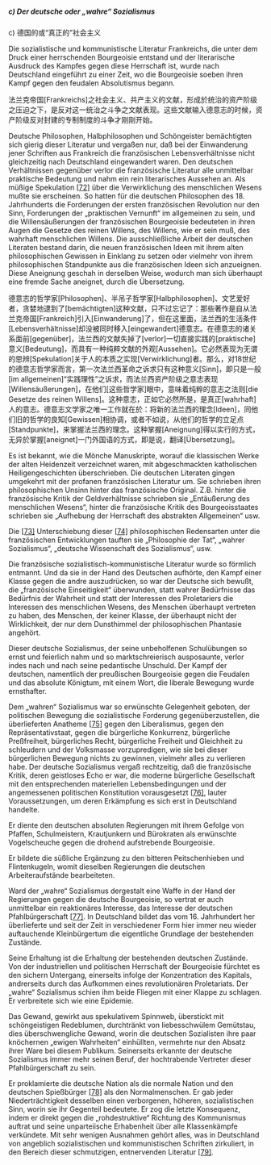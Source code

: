 ##### c) Der deutsche oder „wahre“ Sozialismus

c) 德国的或“真正的”社会主义

Die sozialistische und kommunistische Literatur  Frankreichs, die unter dem Druck einer herrschenden Bourgeoisie entstand und der literarische Ausdruck des Kampfes gegen diese Herrschaft ist,  wurde nach Deutschland eingeführt zu einer Zeit, wo die Bourgeoisie  soeben ihren Kampf gegen den feudalen Absolutismus begann.

法兰克帝国[Frankreichs]之社会主义、共产主义的文献，形成於统治的资产阶级之压迫之下，是反对这一统治之斗争之文献表现。这些文献输入德意志的时候，资产阶级反对封建的专制制度的斗争才刚刚开始。

Deutsche Philosophen, Halbphilosophen und Schöngeister bemächtigten  sich gierig dieser Literatur und vergaßen nur, daß bei der Einwanderung  jener Schriften aus Frankreich die französischen Lebensverhältnisse  nicht gleichzeitig nach Deutschland eingewandert waren. Den deutschen  Verhältnissen gegenüber verlor die französische Literatur alle  unmittelbar praktische Bedeutung und nahm ein rein literarisches  Aussehen an. Als müßige Spekulation [[72\]](https://www.marxists.org/deutsch/archiv/marx-engels/1848/manifest/3-sozkomm.htm#note72) über die Verwirklichung des menschlichen Wesens mußte sie erscheinen.  So hatten für die deutschen Philosophen des 18. Jahrhunderts die  Forderungen der ersten französischen Revolution nur den Sinn,  Forderungen der „praktischen Vernunft“ im allgemeinen zu sein, und die  Willensäußerungen der französischen Bourgeoisie bedeuteten in ihren  Augen die Gesetze des reinen Willens, des Willens, wie er sein muß, des  wahrhaft menschlichen Willens. Die ausschließliche Arbeit der deutschen  Literaten bestand darin, die neuen französischen Ideen mit ihrem alten  philosophischen Gewissen in Einklang zu setzen oder vielmehr von ihrem  philosophischen Standpunkte aus die französischen Ideen sich anzueignen. Diese Aneignung geschah in derselben Weise, wodurch man sich überhaupt  eine fremde Sache aneignet, durch die Übersetzung.

德意志的哲学家[Philosophen]、半吊子哲学家[Halbphilosophen]、文艺爱好者，贪婪地逮到了[bemächtigten]这种文献，只不过忘记了：那些著作是自从法兰克帝国[Frankreich]引入[Einwanderung]了，但在这里面，法兰西的生活条件[Lebensverhältnisse]却没被同时移入[eingewandert]德意志。在德意志的诸关系面前[gegenüber]，法兰西的文献失掉了[verlor]一切直接实践的[praktische]意义[Bedeutung]，而具有一种纯粹文献的外观[Aussehen]。它必然表现为无谓的思辨[Spekulation]关于人的本质之实现[Verwirklichung]者。那么，对18世纪的德意志哲学家而言，第一次法兰西革命之诉求只有这种意义[Sinn]，即只是一般[im allgemeinen]“实践理性”之诉求，而法兰西资产阶级之意志表现[Willensäußerungen]，在他们[这些哲学家]眼中，意味着纯粹的意志之法则[die Gesetze des reinen Willens]。这种意志，正如它必然所是，是真正[wahrhaft]人的意志。德意志文学家之唯一工作就在於：将新的法兰西的理念[Ideen]，同他们旧的哲学的良知[Gewissen]相协调，或者不如说，从他们的哲学的立足点[Standpunkte]，来掌握法兰西的理念。这种掌握[Aneignung]得以实行的方式，无异於掌握[aneignet]一门外国语的方式，即是说，翻译[Übersetzung]。

Es ist bekannt, wie die Mönche Manuskripte, worauf die klassischen  Werke der alten Heidenzeit verzeichnet waren, mit abgeschmackten  katholischen Heiligengeschichten überschrieben. Die deutschen Literaten  gingen umgekehrt mit der profanen französischen Literatur um. Sie  schrieben ihren philosophischen Unsinn hinter das französische Original. Z.B. hinter die französische Kritik der Geldverhältnisse schrieben sie  „Entäußerung des menschlichen Wesens“, hinter die französische Kritik  des Bourgeoisstaates schrieben sie „Aufhebung der Herrschaft des  abstrakten Allgemeinen“ usw.

Die [[73\]](https://www.marxists.org/deutsch/archiv/marx-engels/1848/manifest/3-sozkomm.htm#note73) Unterschiebung dieser [[74\]](https://www.marxists.org/deutsch/archiv/marx-engels/1848/manifest/3-sozkomm.htm#note74) philosophischen Redensarten unter die französischen Entwicklungen  tauften sie „Philosophie der Tat“, „wahrer Sozialismus“, „deutsche  Wissenschaft des Sozialismus“, usw.

Die französische sozialistisch-kommunistische Literatur wurde so  förmlich entmannt. Und da sie in der Hand des Deutschen aufhörte, den  Kampf einer Klasse gegen die andre auszudrücken, so war der Deutsche  sich bewußt, die „französische Einseitigkeit“ überwunden, statt wahrer  Bedürfnisse das Bedürfnis der Wahrheit und statt der Interessen des  Proletariers die Interessen des menschlichen Wesens, des Menschen  überhaupt vertreten zu haben, des Menschen, der keiner Klasse, der  überhaupt nicht der Wirklichkeit, der nur dem Dunsthimmel der  philosophischen Phantasie angehört.

Dieser deutsche Sozialismus, der seine unbeholfenen Schulübungen so  ernst und feierlich nahm und so marktschreierisch ausposaunte, verlor  indes nach und nach seine pedantische Unschuld. Der Kampf der deutschen, namentlich der preußischen Bourgeoisie gegen die Feudalen und das  absolute Königtum, mit einem Wort, die liberale Bewegung wurde  ernsthafter.

Dem „wahren“ Sozialismus war so erwünschte Gelegenheit geboten, der  politischen Bewegung die sozialistische Forderung gegenüberzustellen,  die überlieferten Anatheme [[75\]](https://www.marxists.org/deutsch/archiv/marx-engels/1848/manifest/3-sozkomm.htm#note75) gegen den Liberalismus, gegen den Repräsentativstaat, gegen die  bürgerliche Konkurrenz, bürgerliche Preßfreiheit, bürgerliches Recht,  bürgerliche Freiheit und Gleichheit zu schleudern und der Volksmasse  vorzupredigen, wie sie bei dieser bürgerlichen Bewegung nichts zu  gewinnen, vielmehr alles zu verlieren habe. Der deutsche Sozialismus  vergaß rechtzeitig, daß die französische Kritik, deren geistloses Echo  er war, die moderne bürgerliche Gesellschaft mit den entsprechenden  materiellen Lebensbedingungen und der angemessenen politischen  Konstitution vorausgesetzt [[76\]](https://www.marxists.org/deutsch/archiv/marx-engels/1848/manifest/3-sozkomm.htm#note76), lauter Voraussetzungen, um deren Erkämpfung es sich erst in Deutschland handelte.

Er diente den deutschen absoluten Regierungen mit ihrem Gefolge von  Pfaffen, Schulmeistern, Krautjunkern und Bürokraten als erwünschte  Vogelscheuche gegen die drohend aufstrebende Bourgeoisie.

Er bildete die süßliche Ergänzung zu den bitteren Peitschenhieben und Flintenkugeln, womit dieselben Regierungen die deutschen  Arbeiteraufstände bearbeiteten.

Ward der „wahre“ Sozialismus dergestalt eine Waffe in der Hand der  Regierungen gegen die deutsche Bourgeoisie, so vertrat er auch  unmittelbar ein reaktionäres Interesse, das Interesse der deutschen  Pfahlbürgerschaft [[77\]](https://www.marxists.org/deutsch/archiv/marx-engels/1848/manifest/3-sozkomm.htm#note77). In Deutschland bildet das vom 16. Jahrhundert her überlieferte und seit der Zeit in verschiedener Form hier immer neu wieder auftauchende  Kleinbürgertum die eigentliche Grundlage der bestehenden Zustände.

Seine Erhaltung ist die Erhaltung der bestehenden deutschen Zustände. Von der industriellen und politischen Herrschaft der Bourgeoisie  fürchtet es den sichern Untergang, einerseits infolge der Konzentration  des Kapitals, andrerseits durch das Aufkommen eines revolutionären  Proletariats. Der „wahre“ Sozialismus schien ihm beide Fliegen mit einer Klappe zu schlagen. Er verbreitete sich wie eine Epidemie.

Das Gewand, gewirkt aus spekulativem Spinnweb, überstickt mit  schöngeistigen Redeblumen, durchtränkt von liebesschwülem Gemütstau,  dies überschwengliche Gewand, worin die deutschen Sozialisten ihre paar  knöchernen „ewigen Wahrheiten“ einhüllten, vermehrte nur den Absatz  ihrer Ware bei diesem Publikum. Seinerseits erkannte der deutsche  Sozialismus immer mehr seinen Beruf, der hochtrabende Vertreter dieser  Pfahlbürgerschaft zu sein.

Er proklamierte die deutsche Nation als die normale Nation und den deutschen Spießbürger [[78\]](https://www.marxists.org/deutsch/archiv/marx-engels/1848/manifest/3-sozkomm.htm#note78) als den Normalmenschen. Er gab jeder Niederträchtigkeit desselben einen verborgenen, höheren, sozialistischen Sinn, worin sie ihr Gegenteil  bedeutete. Er zog die letzte Konsequenz, indem er direkt gegen die  „rohdestruktive“ Richtung des Kommunismus auftrat und seine  unparteiische Erhabenheit über alle Klassenkämpfe verkündete. Mit sehr  wenigen Ausnahmen gehört alles, was in Deutschland von angeblich  sozialistischen und kommunistischen Schriften zirkuliert, in den Bereich dieser schmutzigen, entnervenden Literatur [[79\]](https://www.marxists.org/deutsch/archiv/marx-engels/1848/manifest/3-sozkomm.htm#note79).